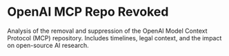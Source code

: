 # OpenAI MCP Repo Revoked

Analysis of the removal and suppression of the OpenAI Model Context Protocol (MCP) repository. Includes timelines, legal context, and the impact on open-source AI research.
